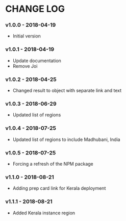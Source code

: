 # CHANGE LOG

### v1.0.0 - 2018-04-19
- Initial version

### v1.0.1 - 2018-04-19
- Update documentation
- Remove Joi

### v1.0.2 - 2018-04-25
- Changed result to object with separate link and text

### v1.0.3 - 2018-06-29
- Updated list of regions

### v1.0.4 - 2018-07-25
- Updated list of regions to include Madhubani, India

### v1.0.5 - 2018-07-25
- Forcing a refresh of the NPM package

### v1.1.0 - 2018-08-21
- Adding prep card link for Kerala deployment

### v1.1.1 - 2018-08-21
- Added Kerala instance region
